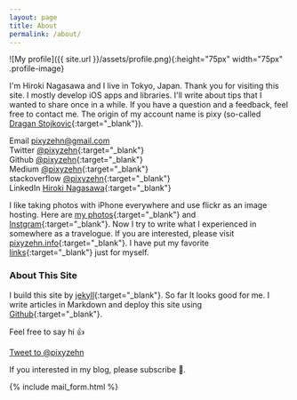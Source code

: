 ```yaml
---
layout: page
title: About
permalink: /about/
---
```


![My profile]({{ site.url }}/assets/profile.png){:height="75px" width="75px" .profile-image}

I'm Hiroki Nagasawa and I live in Tokyo, Japan. Thank you for visiting this site. I mostly develop iOS apps and libraries. I'll write about tips that I wanted to share once in a while.
If you have a question and a feedback, feel free to contact me. The origin of my account name is pixy (so-called [Dragan Stojkovic](https://en.wikipedia.org/wiki/Dragan_Stojkovi%C4%87){:target="_blank"}).

Email <pixyzehn@gmail.com>  
Twitter [@pixyzehn](https://twitter.com/pixyzehn){:target="_blank"}  
Github [@pixyzehn](https://github.com/pixyzehn){:target="_blank"}  
Medium [@pixyzehn](https://medium.com/@pixyzehn){:target="_blank"}  
stackoverflow [@pixyzehn](http://stackoverflow.com/users/2461812/pixyzehn){:target="_blank"}  
LinkedIn [Hiroki Nagasawa](https://www.linkedin.com/in/pixyzehn){:target="_blank"}

I like taking photos with iPhone everywhere and use flickr as an image hosting. Here are [my photos](https://www.flickr.com/photos/pixyzehn/albums){:target="_blank"} and [Instgram](https://www.instagram.com/pixyzehn/){:target="_blank"}. Now I try to write what I experienced in somewhere as a travelogue. If you are interested, please visit [pixyzehn.info](http://pixyzehn.info/){:target="_blank"}. I have put my favorite [links](../links){:target="_blank"} just for myself.

### About This Site

I build this site by [jekyll](https://github.com/jekyll/jekyll){:target="_blank"}. So far It looks good for me. I write articles in Markdown and deploy this site using [Github](https://github.com/pixyzehn/pixyzehn.github.io){:target="_blank"}.

Feel free to say hi :+1:

<a href="https://twitter.com/intent/tweet?screen_name=pixyzehn" class="twitter-mention-button" data-size="large" data-text="Hi!" data-show-count="false">Tweet to @pixyzehn</a><script async src="//platform.twitter.com/widgets.js" charset="utf-8"></script>

If you interested in my blog, please subscribe :rocket:.

{% include mail_form.html %}
